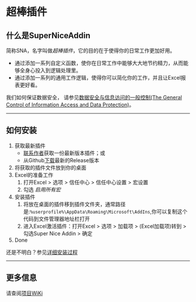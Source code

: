 # 超棒插件

## 什么是SuperNiceAddin

简称SNA，名字叫做*超棒插件*，它的目的在于使得你的日常工作更加好用。

* 通过添加一系列自定义函数，使你在日常工作中能够大大地节约精力，从而能够全身心投入到逻辑处理里。
* 通过添加一系列的通用工作逻辑，使得你可以简化你的工作，并且让Excel报表更好看。

我们如何保证数据安全，
请参见[数据安全与信息访问的一般控制(The General Control of Information Access and Data Protection)]()。

-----

## 如何安装

1. 获取最新插件
   * [联系作者](mailto:ganyuanhao@tinman.cn)获取一份最新版本插件；或
   * 从Github[下载](https://github.com/mattholy/SuperNiceAddin/releases)最新的Release版本
2. 将获取的插件文件放到你的桌面
3. Excel的准备工作
   1. 打开Excel > 选项 > 信任中心 > 信任中心设置 > 宏设置
   2. 勾选 *启用所有宏*
4. 安装插件
   1. 将放在桌面的插件移到插件文件夹，通常路径是:`%userprofile%\AppData\Roaming\Microsoft\AddIns`,你可以复制这个代码到文件管理器地址栏打开
   2. 进入Excel激活插件：打开Excel > 选项 > 加载项 > (Excel加载项)转到 > 勾选Super Nice Addin > 确定
5. Done

还是不明白？参见[详细安装过程]()

____

## 更多信息

请查阅[项目WiKi](https://github.com/mattholy/SuperNiceAddin/wiki)

